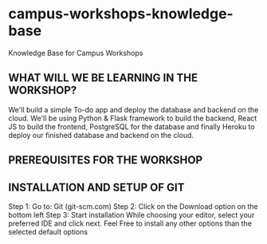 # campus-workshops-knowledge-base

Knowledge Base for Campus Workshops

## WHAT WILL WE BE LEARNING IN THE WORKSHOP? 
We'll build a simple To-do app and deploy the database and backend on the cloud. We'll be using Python & Flask framework to build the backend, React JS to build the frontend, PostgreSQL for the database and finally Heroku to deploy our finished database and backend on the cloud. 

## PREREQUISITES FOR THE WORKSHOP 
## INSTALLATION AND SETUP OF GIT 
Step 1: Go to: Git (git-scm.com) 
Step 2: Click on the Download option on the bottom left 
Step 3: Start installation 
While choosing your editor, select your preferred IDE and click next. 
Feel Free to install any other options than the selected default options 

